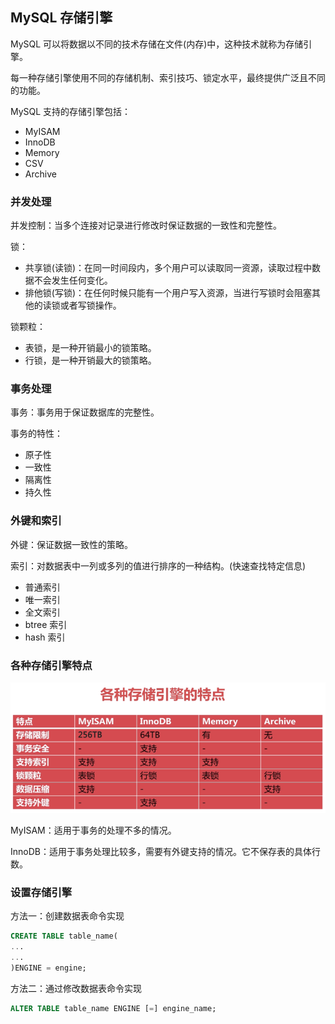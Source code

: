 ## MySQL 存储引擎

MySQL 可以将数据以不同的技术存储在文件(内存)中，这种技术就称为存储引擎。

每一种存储引擎使用不同的存储机制、索引技巧、锁定水平，最终提供广泛且不同的功能。

MySQL 支持的存储引擎包括：

* MyISAM
* InnoDB
* Memory
* CSV
* Archive

### 并发处理

并发控制：当多个连接对记录进行修改时保证数据的一致性和完整性。

锁：

* 共享锁(读锁)：在同一时间段内，多个用户可以读取同一资源，读取过程中数据不会发生任何变化。
* 排他锁(写锁)：在任何时候只能有一个用户写入资源，当进行写锁时会阻塞其他的读锁或者写锁操作。

锁颗粒：

* 表锁，是一种开销最小的锁策略。
* 行锁，是一种开销最大的锁策略。

### 事务处理

事务：事务用于保证数据库的完整性。

事务的特性：

* 原子性
* 一致性
* 隔离性
* 持久性

### 外键和索引

外键：保证数据一致性的策略。

索引：对数据表中一列或多列的值进行排序的一种结构。(快速查找特定信息)

* 普通索引
* 唯一索引
* 全文索引
* btree 索引
* hash 索引

### 各种存储引擎特点

![](https://github.com/steveLauwh/Database/raw/master/image/各种存储引擎特点.PNG)

MyISAM：适用于事务的处理不多的情况。

InnoDB：适用于事务处理比较多，需要有外键支持的情况。它不保存表的具体行数。

### 设置存储引擎

方法一：创建数据表命令实现

```sql
CREATE TABLE table_name(
...
...
)ENGINE = engine;
```

方法二：通过修改数据表命令实现

```sql
ALTER TABLE table_name ENGINE [=] engine_name;
```
